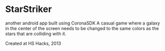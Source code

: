 StarStriker
===========

another android app built using CoronaSDK
A casual game where a galaxy in the center of the screen needs 
to be changed to the same colors as the stars that are colliding with it.

Created at HS Hacks, 2013
